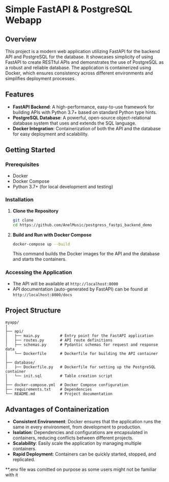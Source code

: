 

# Simple FastAPI & PostgreSQL Webapp

## Overview

This project is a modern web application utilizing FastAPI for the backend API and PostgreSQL for the database. It showcases simplicity of using FastAPI to create RESTful APIs and demonstrates the use of PostgreSQL as a robust and reliable database. The application is containerized using Docker, which ensures consistency across different environments and simplifies deployment processes.

## Features

- **FastAPI Backend**: A high-performance, easy-to-use framework for building APIs with Python 3.7+ based on standard Python type hints.
- **PostgreSQL Database**: A powerful, open-source object-relational database system that uses and extends the SQL language.
- **Docker Integration**: Containerization of both the API and the database for easy deployment and scalability.

## Getting Started

### Prerequisites

- Docker
- Docker Compose
- Python 3.7+ (for local development and testing)

### Installation

1. **Clone the Repository**

   ```bash
   git clone 
   cd https://github.com/AnelMusic/postgress_fastpi_backend_demo
   ```

2. **Build and Run with Docker Compose**

   ```bash
   docker-compose up --build
   ```

   This command builds the Docker images for the API and the database and starts the containers.

### Accessing the Application

- The API will be available at `http://localhost:8000`
- API documentation (auto-generated by FastAPI) can be found at `http://localhost:8000/docs`

## Project Structure

```
myapp/
│
├── api/
│   ├── main.py         # Entry point for the FastAPI application
│   ├── routes.py       # API route definitions
│   ├── schemas.py      # Pydantic schemas for request and response data
│   └── Dockerfile      # Dockerfile for building the API container
│
├── database/
│   ├── Dockerfile.py   # Dockerfile for setting up the PostgreSQL container
│   └── init.sql        # Table creation script
│
├── docker-compose.yml  # Docker Compose configuration
├── requirements.txt    # Dependencies
└── README.md           # Project documentation
```

## Advantages of Containerization

- **Consistent Environment**: Docker ensures that the application runs the same in every environment, from development to production.
- **Isolation**: Dependencies and configurations are encapsulated in containers, reducing conflicts between different projects.
- **Scalability**: Easily scale the application by managing multiple containers.
- **Rapid Deployment**: Containers can be quickly started, stopped, and replicated.

**.env file was comitted on purpose as some users might not be familiar with it
